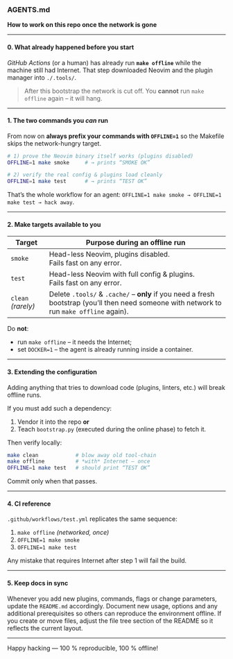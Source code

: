 ### AGENTS.md

**How to work on this repo once the network is gone**

---

#### 0.  What already happened **before** you start

*GitHub Actions* (or a human) has already run **`make offline`** while the
machine still had Internet.
That step downloaded Neovim and the plugin manager into `./.tools/`.

> After this bootstrap the network is cut off.
> You **cannot** run `make offline` again – it will hang.

---

#### 1.  The two commands you *can* run

From now on **always prefix your commands with `OFFLINE=1`** so the Makefile
skips the network-hungry target.

```bash
# 1) prove the Neovim binary itself works (plugins disabled)
OFFLINE=1 make smoke     # → prints “SMOKE OK”

# 2) verify the real config & plugins load cleanly
OFFLINE=1 make test      # → prints “TEST OK”
```

That’s the whole workflow for an agent:
`OFFLINE=1 make smoke → OFFLINE=1 make test → hack away`.

---

#### 2.  Make targets available to you

| Target             | Purpose during an **offline** run                                                                                                          |
| ------------------ | ------------------------------------------------------------------------------------------------------------------------------------------ |
| `smoke`            | Head-less Neovim, plugins disabled.<br>Fails fast on any error.                                                                            |
| `test`             | Head-less Neovim with full config & plugins.<br>Fails fast on any error.                                                                   |
| `clean` *(rarely)* | Delete `.tools/` & `.cache/` – **only** if you need a fresh bootstrap (you’ll then need someone with network to run `make offline` again). |

Do **not**:

* run `make offline` – it needs the Internet;
* set `DOCKER=1` – the agent is already running inside a container.

---

#### 3.  Extending the configuration

Adding anything that tries to download code (plugins, linters, etc.) will
break offline runs.

If you must add such a dependency:

1. Vendor it into the repo **or**
2. Teach `bootstrap.py` (executed during the online phase) to fetch it.

Then verify locally:

```bash
make clean            # blow away old tool-chain
make offline          # *with* Internet – once
OFFLINE=1 make test   # should print “TEST OK”
```

Commit only when that passes.

---

#### 4.  CI reference

`.github/workflows/test.yml` replicates the same sequence:

1. `make offline`   *(networked, once)*
2. `OFFLINE=1 make smoke`
3. `OFFLINE=1 make test`

Any mistake that requires Internet after step 1 will fail the build.

---

#### 5.  Keep docs in sync

Whenever you add new plugins, commands, flags or change parameters, update the
`README.md` accordingly. Document new usage, options and any additional
prerequisites so others can reproduce the environment offline. If you create or
move files, adjust the file tree section of the README so it reflects the
current layout.

---

Happy hacking — 100 % reproducible, 100 % offline!

